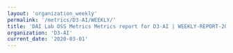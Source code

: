 ```yaml
---
layout: 'organization_weekly'
permalink: '/metrics/D3-AI/WEEKLY/'
title: 'DAI Lab OSS Metrics Metrics report for D3-AI | WEEKLY-REPORT-2020-03-01'
organization: 'D3-AI'
current_date: '2020-03-01'
---
```

